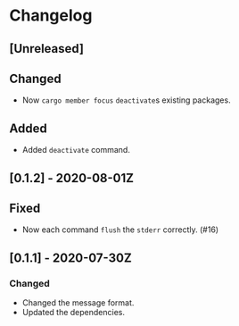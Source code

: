 # Changelog

## [Unreleased]

## Changed

- Now `cargo member focus` `deactivate`s existing packages.

## Added

- Added `deactivate` command.

## [0.1.2] - 2020-08-01Z

## Fixed

- Now each command `flush` the `stderr` correctly. (#16)

## [0.1.1] - 2020-07-30Z

### Changed

- Changed the message format.
- Updated the dependencies.
